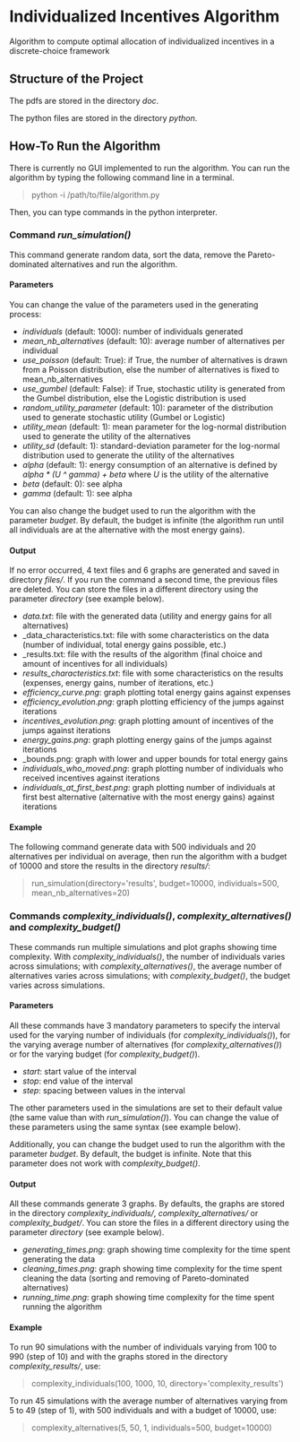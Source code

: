 Individualized Incentives Algorithm
===================================

Algorithm to compute optimal allocation of individualized incentives in a discrete-choice framework

Structure of the Project
------------------------

The pdfs are stored in the directory _doc_.

The python files are stored in the directory _python_.

How-To Run the Algorithm
------------------------

There is currently no GUI implemented to run the algorithm.
You can run the algorithm by typing the following command line in a terminal.
> python -i /path/to/file/algorithm.py

Then, you can type commands in the python interpreter.

### Command _run_simulation()_

This command generate random data, sort the data, remove the Pareto-dominated alternatives and run the algorithm.

#### Parameters

You can change the value of the parameters used in the generating process:
- _individuals_ (default: 1000): number of individuals generated
- _mean_nb_alternatives_ (default: 10): average number of alternatives per individual
- _use_poisson_ (default: True): if True, the number of alternatives is drawn from a Poisson distribution, else the number of alternatives is fixed to mean_nb_alternatives
- _use_gumbel_ (default: False): if True, stochastic utility is generated from the Gumbel distribution, else the Logistic distribution is used
- _random_utility_parameter_ (default: 10): parameter of the distribution used to generate stochastic utility (Gumbel or Logistic)
- _utility_mean_ (default: 1): mean parameter for the log-normal distribution used to generate the utility of the alternatives
- _utility_sd_ (default: 1): standard-deviation parameter for the log-normal distribution used to generate the utility of the alternatives
- _alpha_ (default: 1): energy consumption of an alternative is defined by _alpha * (U ^ gamma) + beta_ where _U_ is the utility of the alternative
- _beta_ (default: 0): see alpha
- _gamma_ (default: 1): see alpha

You can also change the budget used to run the algorithm with the parameter _budget_.
By default, the budget is infinite (the algorithm run until all individuals are at the alternative with the most energy gains).

#### Output

If no error occurred, 4 text files and 6 graphs are generated and saved in directory _files/_.
If you run the command a second time, the previous files are deleted.
You can store the files in a different directory using the parameter _directory_ (see example below).
- _data.txt_: file with the generated data (utility and energy gains for all alternatives)
- _data_characteristics.txt: file with some characteristics on the data (number of individual, total energy gains possible, etc.)
- _results.txt: file with the results of the algorithm (final choice and amount of incentives for all individuals)
- _results_characteristics.txt_: file with some characteristics on the results (expenses, energy gains, number of iterations, etc.)
- _efficiency_curve.png_: graph plotting total energy gains against expenses
- _efficiency_evolution.png_: graph plotting efficiency of the jumps against iterations
- _incentives_evolution.png_: graph plotting amount of incentives of the jumps against iterations
- _energy_gains.png_: graph plotting energy gains of the jumps against iterations
- _bounds.png: graph with lower and upper bounds for total energy gains
- _individuals_who_moved.png_: graph plotting number of individuals who received incentives against iterations
- _individuals_at_first_best.png_: graph plotting number of individuals at first best alternative (alternative with the most energy gains) against iterations

#### Example

The following command generate data with 500 individuals and 20 alternatives per individual on average, then run the algorithm with a budget of 10000 and store the results in the directory _results/_:
> run_simulation(directory='results', budget=10000, individuals=500, mean_nb_alternatives=20)

### Commands _complexity_individuals()_, _complexity_alternatives()_ and _complexity_budget()_

These commands run multiple simulations and plot graphs showing time complexity.
With _complexity_individuals()_, the number of individuals varies across simulations; with _complexity_alternatives()_, the average number of alternatives varies across simulations; with _complexity_budget()_, the budget varies across simulations.

#### Parameters

All these commands have 3 mandatory parameters to specify the interval used for the varying number of individuals (for _complexity_individuals()_), for the varying average number of alternatives (for _complexity_alternatives()_) or for the varying budget (for _complexity_budget()_).
- _start_: start value of the interval
- _stop_: end value of the interval
- _step_: spacing between values in the interval

The other parameters used in the simulations are set to their default value (the same value than with _run_simulation()_).
You can change the value of these parameters using the same syntax (see example below).

Additionally, you can change the budget used to run the algorithm with the parameter _budget_.
By default, the budget is infinite.
Note that this parameter does not work with _complexity_budget()_.

#### Output

All these commands generate 3 graphs. By defaults, the graphs are stored in the directory _complexity_individuals/_, _complexity_alternatives/_ or _complexity_budget/_.
You can store the files in a different directory using the parameter _directory_ (see example below).
- _generating_times.png_: graph showing time complexity for the time spent generating the data
- _cleaning_times.png_: graph showing time complexity for the time spent cleaning the data (sorting and removing of Pareto-dominated alternatives)
- _running_time.png_: graph showing time complexity for the time spent running the algorithm

#### Example

To run 90 simulations with the number of individuals varying from 100 to 990 (step of 10) and with the graphs stored in the directory _complexity_results/_, use:
> complexity_individuals(100, 1000, 10, directory='complexity_results')

To run 45 simulations with the average number of alternatives varying from 5 to 49 (step of 1), with 500 individuals and with a budget of 10000, use:
> complexity_alternatives(5, 50, 1, individuals=500, budget=10000)
